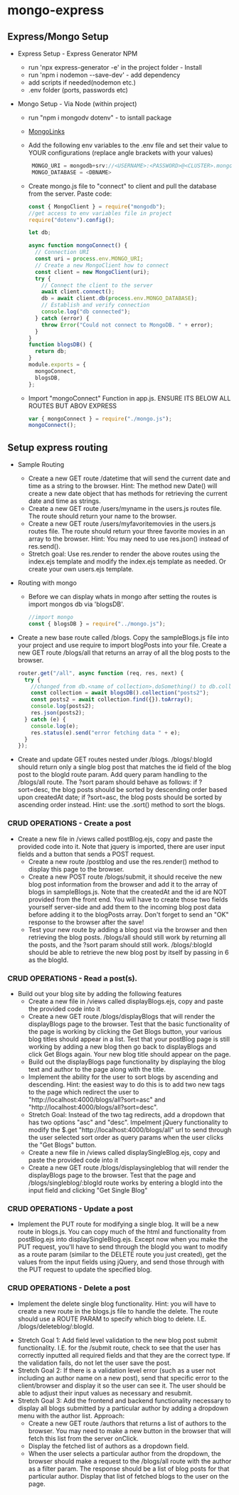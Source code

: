 # mongo-express

## Express/Mongo Setup

- Express Setup - Express Generator NPM

  - run 'npx express-generator -e' in the project folder - Install
  - run 'npm i nodemon --save-dev' - add dependency
  - add scripts if needed(nodemon etc.)
  - .env folder (ports, passwords etc)

- Mongo Setup - Via Node (within project)

  - run "npm i mongodv dotenv" - to isntall package
  - [MongoLinks](https://www.mongodb.com/docs/drivers/node/current/fundamentals/connection/)
  - Add the following env variables to the .env file and set their value to YOUR configurations (replace angle brackets with your values)
    ```js
     MONGO_URI = mongodb+srv://<USERNAME>:<PASSWORD>@<CLUSTER>.mongodb.net/?retryWrites=true&w=majority
     MONGO_DATABASE = <DBNAME>
    ```
  - Create mongo.js file to "connect" to client and pull the database from the server. Paste code:

    ```js
    const { MongoClient } = require("mongodb");
    //get access to env variables file in project
    require("dotenv").config();

    let db;

    async function mongoConnect() {
      // Connection URI
      const uri = process.env.MONGO_URI;
      // Create a new MongoClient how to connect
      const client = new MongoClient(uri);
      try {
        // Connect the client to the server
        await client.connect();
        db = await client.db(process.env.MONGO_DATABASE);
        // Establish and verify connection
        console.log("db connected");
      } catch (error) {
        throw Error("Could not connect to MongoDB. " + error);
      }
    }
    function blogsDB() {
      return db;
    }
    module.exports = {
      mongoConnect,
      blogsDB,
    };
    ```

  - Import "mongoConnect" Function in app.js. ENSURE ITS BELOW ALL ROUTES BUT ABOV EXPRESS
    ```js
    var { mongoConnect } = require("./mongo.js");
    mongoConnect();
    ```

## Setup express routing

- Sample Routing

  - Create a new GET route /datetime that will send the current date and time as a string to the browser. Hint: The method new Date() will create a new date object that has methods for retrieving the current date and time as strings.
  - Create a new GET route /users/myname in the users.js routes file. The route should return your name to the browser.
  - Create a new GET route /users/myfavoritemovies in the users.js routes file. The route should return your three favorite movies in an array to the browser. Hint: You may need to use res.json() instead of res.send().
  - Stretch goal: Use res.render to render the above routes using the index.ejs template and modify the index.ejs template as needed. Or create your own users.ejs template.

- Routing with mongo

  - Before we can display whats in mongo after setting the routes is import mongos db via 'blogsDB'.

    ```js
    //import mongo
    const { blogsDB } = require("../mongo.js");
    ```

* Create a new base route called /blogs. Copy the sampleBlogs.js file into your project and use require to import blogPosts into your file. Create a new GET route /blogs/all that returns an array of all the blog posts to the browser.

  ```js
  router.get("/all", async function (req, res, next) {
    try {
      //changed from db.<name of collection>.doSomething() to db.collection('<name of collection>')
      const collection = await blogsDB().collection("posts2");
      const posts2 = await collection.find({}).toArray();
      console.log(posts2);
      res.json(posts2);
    } catch (e) {
      console.log(e);
      res.status(e).send("error fetching data " + e);
    }
  });
  ```

* Create and update GET routes nested under /blogs. /blogs/:blogId should return only a single blog post that matches the id field of the blog post to the blogId route param. Add query param handling to the /blogs/all route. The ?sort param should behave as follows: if ?sort=desc, the blog posts should be sorted by descending order based upon createdAt date; if ?sort=asc, the blog posts should be sorted by ascending order instead. Hint: use the .sort() method to sort the blogs.

### CRUD OPERATIONS - Create a post

- Create a new file in /views called postBlog.ejs, copy and paste the provided code into it. Note that jquery is imported, there are user input fields and a button that sends a POST request.
  - Create a new route /postblog and use the res.render() method to display this page to the browser.
  - Create a new POST route /blogs/submit, it should receive the new blog post information from the browser and add it to the array of blogs in sampleBlogs.js. Note that the createdAt and the id are NOT provided from the front end. You will have to create those two fields yourself server-side and add them to the incoming blog post data before adding it to the blogPosts array. Don't forget to send an "OK" response to the browser after the save!
  - Test your new route by adding a blog post via the browser and then retrieving the blog posts. /blogs/all should still work by returning all the posts, and the ?sort param should still work. /blogs/:blogId should be able to retrieve the new blog post by itself by passing in 6 as the blogId.

### CRUD OPERATIONS - Read a post(s).

- Build out your blog site by adding the following features
  - Create a new file in /views called displayBlogs.ejs, copy and paste the provided code into it
  - Create a new GET route /blogs/displayBlogs that will render the displayBlogs page to the browser. Test that the basic functionality of the page is working by clicking the Get Blogs button, your various blog titles should appear in a list. Test that your postBlog page is still working by adding a new blog then go back to displayBlogs and click Get Blogs again. Your new blog title should appear on the page.
  - Build out the displayBlogs page functionality by displaying the blog text and author to the page along with the title.
  - Implement the ability for the user to sort blogs by ascending and descending. Hint: the easiest way to do this is to add two new <a> tags to the page which redirect the user to "http://localhost:4000/blogs/all?sort=asc" and "http://localhost:4000/blogs/all?sort=desc".
  - Stretch Goal: Instead of the two <a> tag redirects, add a dropdown that has two options "asc" and "desc". Impelment jQuery functionality to modify the $.get "http://localhost:4000/blogs/all" url to send through the user selected sort order as query params when the user clicks the "Get Blogs" button.
  - Create a new file in /views called displaySingleBlog.ejs, copy and paste the provided code into it
  - Create a new GET route /blogs/displaysingleblog that will render the displayBlogs page to the browser. Test that the page and /blogs/singleblog/:blogId route works by entering a blogId into the input field and clicking "Get Single Blog"

### CRUD OPERATIONS - Update a post

- Implement the PUT route for modifying a single blog. It will be a new route in blogs.js. You can copy much of the html and functionality from postBlog.ejs into displaySingleBlog.ejs. Except now when you make the PUT request, you'll have to send through the blogId you want to modify as a route param (similar to the DELETE route you just created), get the values from the input fields using jQuery, and send those through with the PUT request to update the specified blog.

### CRUD OPERATIONS - Delete a post

- Implement the delete single blog functionality. Hint: you will have to create a new route in the blogs.js file to handle the delete. The route should use a ROUTE PARAM to specify which blog to delete. I.E. /blogs/deleteblog/:blogId.

* Stretch Goal 1: Add field level validation to the new blog post submit functionality. I.E. for the /submit route, check to see that the user has correctly inputted all required fields and that they are the correct type. If the validation fails, do not let the user save the post.
* Stretch Goal 2: If there is a validation level error (such as a user not including an author name on a new post), send that specific error to the client/browser and display it so the user can see it. The user should be able to adjust their input values as necessary and resubmit.
* Stretch Goal 3: Add the frontend and backend functionality necessary to display all blogs submitted by a particular author by adding a dropdown menu with the author list. Approach:
  - Create a new GET route /authors that returns a list of authors to the browser. You may need to make a new button in the browser that will fetch this list from the server onClick.
  - Display the fetched list of authors as a dropdown field.
  - When the user selects a particular author from the dropdown, the browser should make a request to the /blogs/all route with the author as a filter param. The response should be a list of blog posts for that particular author. Display that list of fetched blogs to the user on the page.
